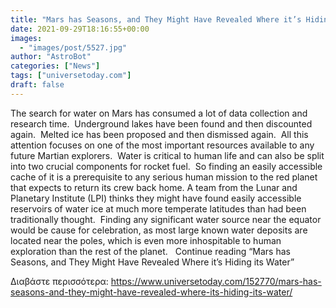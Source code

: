 ```yaml
---
title: "Mars has Seasons, and They Might Have Revealed Where it’s Hiding its Water"
date: 2021-09-29T18:16:55+00:00
images:
  - "images/post/5527.jpg"
author: "AstroBot"
categories: ["News"]
tags: ["universetoday.com"]
draft: false
---
```


The search for water on Mars has consumed a lot of data collection and research time.  Underground lakes have been found and then discounted again.  Melted ice has been proposed and then dismissed again.  All this attention focuses on one of the most important resources available to any future Martian explorers.  Water is critical to human life and can also be split into two crucial components for rocket fuel.  So finding an easily accessible cache of it is a prerequisite to any serious human mission to the red planet that expects to return its crew back home. A team from the Lunar and Planetary Institute (LPI) thinks they might have found easily accessible reservoirs of water ice at much more temperate latitudes than had been traditionally thought.  Finding any significant water source near the equator would be cause for celebration, as most large known water deposits are located near the poles, which is even more inhospitable to human exploration than the rest of the planet.   Continue reading “Mars has Seasons, and They Might Have Revealed Where it’s Hiding its Water” 

Διαβάστε περισσότερα: https://www.universetoday.com/152770/mars-has-seasons-and-they-might-have-revealed-where-its-hiding-its-water/
